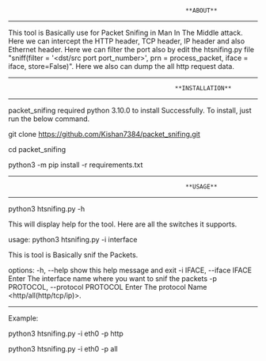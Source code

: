 
                                                      **ABOUT**
--------------------------------------------------------------------------------------------------------------------------------
This tool is Basically use for Packet Snifing in Man In The Middle attack. Here we can intercept the HTTP header, TCP header, IP header and also Ethernet header. Here we can filter the port also by edit the htsnifing.py file "sniff(filter = '<dst/src port port_number>', prn = process_packet, iface = iface, store=False)". Here we also can dump the all http request data.

--------------------------------------------------------------------------------------------------------------------------------
                                                   **INSTALLATION**
--------------------------------------------------------------------------------------------------------------------------------
packet_snifing required python 3.10.0 to install Successfully. To install, just run the below command.

git clone https://github.com/Kishan7384/packet_snifing.git

cd packet_snifing

python3 -m pip install -r requirements.txt

-------------------------------------------------------------------------------------------------------------------------------
                                                      **USAGE**
-------------------------------------------------------------------------------------------------------------------------------

python3 htsnifing.py -h

This will display help for the tool. Here are all the switches it supports.

usage: python3 htsnifing.py -i interface

This is tool is Basically snif the Packets.

options:
  -h, --help            show this help message and exit
  -i IFACE, --iface IFACE            Enter The interface name where you want to snif the packets
  -p PROTOCOL, --protocol PROTOCOL   Enter The protocol Name <http/all(http/tcp/ip)>.
  
------------------------------------------------------------------------------------------------------------------------------

Example:

python3 htsnifing.py -i eth0 -p http

python3 htsnifing.py -i eth0 -p all
  
 
